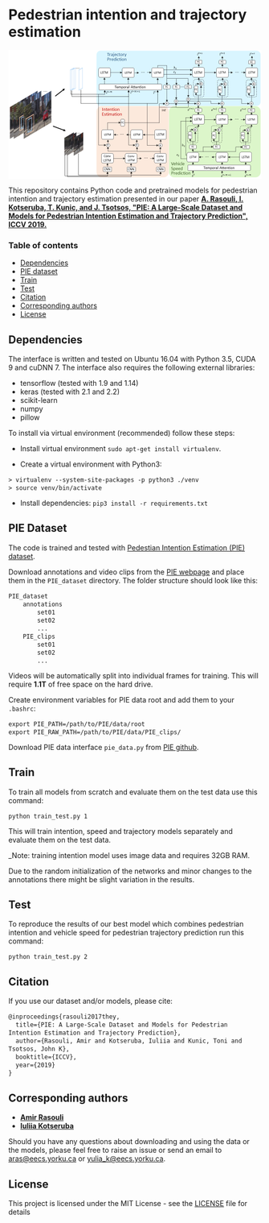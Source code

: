 # Pedestrian intention and trajectory estimation

<p align="center">
<img src="pie_predict_diagram.png" alt="pie_predict" align="middle" width="600"/>
</p>


This repository contains Python code and pretrained models for pedestrian intention and trajectory estimation presented in our paper [**A. Rasouli, I. Kotseruba, T. Kunic, and J. Tsotsos, "PIE: A Large-Scale Dataset and Models for Pedestrian Intention Estimation and Trajectory Prediction", ICCV 2019.**]()


### Table of contents
* [Dependencies](#dependencies)
* [PIE dataset](#PIE_dataset)
* [Train](#train)
* [Test](#test)
* [Citation](#citation)
* [Corresponding authors](#authors)
* [License](#license)


<a name="dependencies"></a>
## Dependencies
The interface is written and tested on Ubuntu 16.04 with Python 3.5, CUDA 9 and cuDNN 7. The interface also requires
the following external libraries:<br/>
* tensorflow (tested with 1.9 and 1.14)
* keras (tested with 2.1 and 2.2)
* scikit-learn
* numpy
* pillow

To install via virtual environment (recommended) follow these steps:

- Install virtual environment `sudo apt-get install virtualenv`.

- Create a virtual environment with Python3:

```
> virtualenv --system-site-packages -p python3 ./venv
> source venv/bin/activate
```
- Install dependencies:
`pip3 install -r requirements.txt`


<a name="datasets"></a>
## PIE Dataset
The code is trained and tested with [Pedestian Intention Estimation (PIE) dataset](http://data.nvision2.eecs.yorku.ca/PIE_dataset/).

Download annotations and video clips from the [PIE webpage](http://data.nvision2.eecs.yorku.ca/PIE_dataset/) and place them in the `PIE_dataset` directory. The folder structure should look like this:

```
PIE_dataset
    annotations
        set01
        set02
        ...
    PIE_clips
        set01
        set02
        ...

```

Videos will be automatically split into individual frames for training. This will require **1.1T** of free space on the hard drive.

Create environment variables for PIE data root and add them to your `.bashrc`:

```
export PIE_PATH=/path/to/PIE/data/root
export PIE_RAW_PATH=/path/to/PIE/data/PIE_clips/
```

Download PIE data interface `pie_data.py` from [PIE github](https://github.com/aras62/PIE).


<a name="train"></a>
## Train

To train all models from scratch and evaluate them on the test data use this command:
```
python train_test.py 1
```
This will train intention, speed and trajectory models separately and evaluate them on the test data.

_Note: training intention model uses image data and requires 32GB RAM.

Due to the random initialization of the networks and minor changes to the annotations there might be slight variation in the results.

<a name="test"></a>
## Test

To reproduce the results of our best model which combines pedestrian intention and vehicle speed for pedestrian trajectory prediction run this command:

```
python train_test.py 2
```

<a name="citation"></a>
## Citation
If you use our dataset and/or models, please cite:
```
@inproceedings{rasouli2017they,
  title={PIE: A Large-Scale Dataset and Models for Pedestrian Intention Estimation and Trajectory Prediction},
  author={Rasouli, Amir and Kotseruba, Iuliia and Kunic, Toni and Tsotsos, John K},
  booktitle={ICCV},
  year={2019}
}

```
<a name="authors"></a>
## Corresponding authors

* **[Amir Rasouli](http://www.cse.yorku.ca/~aras/index.html)**
* **[Iuliia Kotseruba](http://www.cse.yorku.ca/~yulia_k/)**

Should you have any questions about downloading and using the data or the models, please feel free to raise an issue or send an email to aras@eecs.yorku.ca or yulia_k@eecs.yorku.ca.


<a name="license"></a>
## License
This project is licensed under the MIT License - see the [LICENSE](LICENSE) file for details
